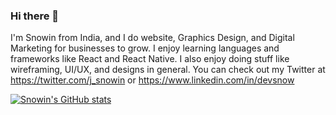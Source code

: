 ### Hi there 👋

I'm Snowin from India, and I do website, Graphics Design, and Digital Marketing for businesses to grow. I enjoy learning languages and frameworks like React and React Native. I also enjoy doing stuff like wireframing, UI/UX, and designs in general. You can check out my Twitter at https://twitter.com/j_snowin or https://www.linkedin.com/in/devsnow

[![Snowin's GitHub stats](https://github-readme-stats.vercel.app/api?username=DevSnowin)](https://github.com/anuraghazra/github-readme-stats)

<!--
**DevSnowin/DevSnowin** is a ✨ _special_ ✨ repository because its `README.md` (this file) appears on your GitHub profile.

Here are some ideas to get you started:

- 🔭 I’m currently working on ...
- 🌱 I’m currently learning ...
- 👯 I’m looking to collaborate on ...
- 🤔 I’m looking for help with ...
- 💬 Ask me about ...
- 📫 How to reach me: ...
- 😄 Pronouns: ...
- ⚡ Fun fact: ...
-->
